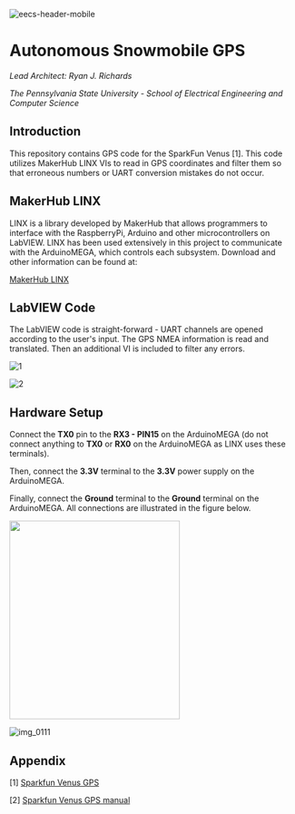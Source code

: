 ![eecs-header-mobile](https://user-images.githubusercontent.com/23239868/28728329-3dc1609e-7396-11e7-910b-6be87048d7d8.png)
# Autonomous Snowmobile GPS #

*Lead Architect: Ryan J. Richards*

*The Pennsylvania State University - School of Electrical Engineering and Computer Science*

## Introduction ##

This repository contains GPS code for the SparkFun Venus [1]. This code utilizes MakerHub LINX VIs to read in GPS coordinates and filter them so that erroneous numbers or UART conversion mistakes do not occur.

## MakerHub LINX ##

LINX is a library developed by MakerHub that allows programmers to interface with the RaspberryPi, Arduino and other microcontrollers on LabVIEW. LINX has been used extensively in this project to communicate with the ArduinoMEGA, which controls each subsystem. Download and other information can be found at:

[MakerHub LINX](http://sine.ni.com/nips/cds/view/p/lang/en/nid/212478)


## LabVIEW Code ##

The LabVIEW code is straight-forward - UART channels are opened according to the user's input. The GPS NMEA information is read and translated. Then an additional VI is included to filter any errors.

![1](https://user-images.githubusercontent.com/23239868/28682555-6c485aec-72cb-11e7-8639-a4727b23f573.PNG)

![2](https://user-images.githubusercontent.com/23239868/28682707-f2c9e5a4-72cb-11e7-90b6-f4e554a34228.PNG)


## Hardware Setup ##

Connect the **TX0** pin to the **RX3 - PIN15** on the ArduinoMEGA (do not connect anything to **TX0** or **RX0** on the ArduinoMEGA as LINX uses these terminals).

Then, connect the **3.3V** terminal to the **3.3V** power supply on the ArduinoMEGA.

Finally, connect the **Ground** terminal to the **Ground** terminal on the ArduinoMEGA. All connections are illustrated in the figure below.

<img src="https://user-images.githubusercontent.com/23239868/28582964-71499c8c-7135-11e7-9288-09ad126642ab.jpg" height="350" width="300">

![img_0111](https://user-images.githubusercontent.com/23239868/28731649-bbcf9a44-73a2-11e7-8fa2-40e4c91b541e.JPG)


## Appendix ##

[1] [Sparkfun Venus GPS](https://www.sparkfun.com/products/11058)

[2] [Sparkfun Venus GPS manual](https://cdn.sparkfun.com/datasheets/Sensors/GPS/Venus/638/doc/Venus638FLPx_DS_v07.pdf)

